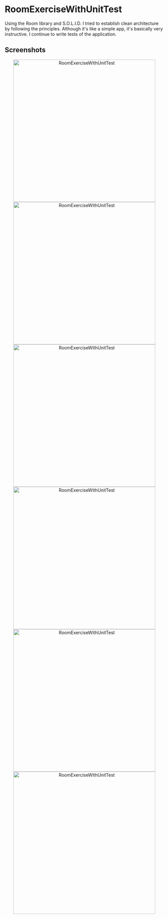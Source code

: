 # RoomExerciseWithUnitTest
Using the Room library and S.O.L.I.D. I tried to establish clean architecture by following the principles. Although it's like a simple app, it's basically very instructive. I continue to write tests of the application.

## Screenshots
<p align="center">
<img alt="RoomExerciseWithUnitTest"height="450px" src="https://user-images.githubusercontent.com/73955284/151713679-426ea60a-0ec1-4f9b-b11c-cf6490cf47d0.png"  />
<img alt="RoomExerciseWithUnitTest"height="450px" src="https://user-images.githubusercontent.com/73955284/151713721-772c70ed-ba2f-4399-b0f7-d31159ba4b79.png"  />
<img alt="RoomExerciseWithUnitTest"height="450px" src="https://user-images.githubusercontent.com/73955284/151713735-37b78510-186c-48ee-86ab-c5180b91daba.png"   />
<img alt="RoomExerciseWithUnitTest"height="450px" src="https://user-images.githubusercontent.com/73955284/151713749-8ad4b4a9-140b-44d0-8771-b00db3547d8b.png"   />
<img alt="RoomExerciseWithUnitTest"height="450px" src="https://user-images.githubusercontent.com/73955284/151713763-763fcc14-afed-42d5-ae33-35547823cc25.png"   />
<img alt="RoomExerciseWithUnitTest"height="450px" src="https://user-images.githubusercontent.com/73955284/151713782-97d6d515-87f9-489a-bab0-d61ed583f572.png"   />
</p>
